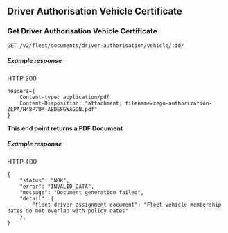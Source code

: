 ## Driver Authorisation Vehicle Certificate


### Get Driver Authorisation Vehicle Certificate

`GET /v2/fleet/documents/driver-authorisation/vehicle/:id/`

##### Example response

HTTP 200

```
headers={
    Content-type: application/pdf
    Content-Disposition: "attachment; filename=zego-authorization-ZLPA/H48P7UM-ABDEFGWAGON.pdf"
}
```

**This end point returns a PDF Document**

##### Example response

HTTP 400

```
{
    "status": "NOK",
    "error": "INVALID_DATA",
    "message": "Document generation failed",
    "detail": {
        "fleet driver assignment document": "Fleet vehicle membership dates do not overlap with policy dates"
    },
}
```
